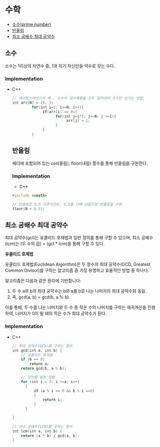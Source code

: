 # 수학
+ [소수(prime number)](#소수)
+ [반올림](#반올림)
+ [최소 공배수 최대 공약수](#최소-공배수-최대-공약수)


## 소수
소수는 1이상의 자연수 중, 1과 자기 자신만을 약수로 갖는 수다.
### Implementation
+ C++
  ```c++
  // 에라토스테넷스의 체 - 소수의 정수배들을 모두 걸러내어 소수만 남기는 방법.
  int arr[N] = {0, };
           for(int i=2; i<=N; i++){
                if(arr[i] == 0){
                      for(int j=i*2; j<=N; j +=i){
                           arr[j] = 1;
                      }
                }
           }
  ```


  ## 반올림
  <cmath> 헤더에 포함되어 있는 ceil(올림), floor(내림) 함수를 통해 반올림을 구현한다.
  ### Implementation
  + C++
   ```c++
   #include <cmath>

   // 반올림은 0.5 기준이므로, 0.5를 더해 내림으로 반올림을 구현.
   floor(N + 0.5);


## 최소 공배수 최대 공약수
최대 공약수(gcl)는 유클리드 호제법과 일반 정의를 통해 구할 수 있으며, 최소 공배수(lcm)는 (두 수의 곱) = (gcl * lcm)을 통해 구할 수 있다.

**유클리드 호제법**

유클리드 호제법(Euclidean Algorithm)은 두 정수의 최대 공약수(GCD, Greatest Common Divisor)를 구하는 알고리즘 중 가장 유명하고 효율적인 방법 중 하나다.

알고리즘은 다음과 같은 원리에 기반합니다:

1. 두 수 a와 b의 최대 공약수는 b와 a를 b로 나눈 나머지의 최대 공약수와 동일.
2. 즉, gcd(a, b) = gcd(b, a % b) .

이를 통해, 두 수를 나눈 나머지와 두 수 중 작은 수의 나머지를 구하는 재귀계산을 진행하여, 나머지가 0이 될 때의 작은 수가 최대 공약수가 된다.

### Implementation
+ C++
  ```c++
  // 최대 공약수(GCD)를 구하는 함수
  int gcd(int a, int b) {
      // 유클리드 호제법
      if (b == 0)
          return a;
      return gcd(b, a % b);

      // 정의를 통한 방법
      for (int i = 2; i <=a; i++)
    	{
    		if (a % i == 0 && b % i ==0)
    		{
      			return i;
    		}
    	}
  
  }
    
  // 최소 공배수(LCM)를 구하는 함수
  int lcm(int a, int b) {
      return (a * b) / gcd(a, b);
  }
  ```
